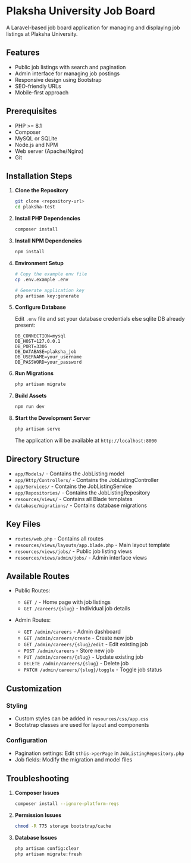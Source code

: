 # Plaksha University Job Board

A Laravel-based job board application for managing and displaying job listings at Plaksha University.

## Features

-   Public job listings with search and pagination
-   Admin interface for managing job postings
-   Responsive design using Bootstrap
-   SEO-friendly URLs
-   Mobile-first approach

## Prerequisites

-   PHP >= 8.1
-   Composer
-   MySQL or SQLite
-   Node.js and NPM
-   Web server (Apache/Nginx)
-   Git

## Installation Steps

1. **Clone the Repository**

    ```bash
    git clone <repository-url>
    cd plaksha-test
    ```

2. **Install PHP Dependencies**

    ```bash
    composer install
    ```

3. **Install NPM Dependencies**

    ```bash
    npm install
    ```

4. **Environment Setup**

    ```bash
    # Copy the example env file
    cp .env.example .env

    # Generate application key
    php artisan key:generate
    ```

5. **Configure Database**

    Edit `.env` file and set your database credentials else sqlite DB already present:

    ```env
    DB_CONNECTION=mysql
    DB_HOST=127.0.0.1
    DB_PORT=3306
    DB_DATABASE=plaksha_job
    DB_USERNAME=your_username
    DB_PASSWORD=your_password
    ```

6. **Run Migrations**

    ```bash
    php artisan migrate
    ```

7. **Build Assets**

    ```bash
    npm run dev
    ```

8. **Start the Development Server**

    ```bash
    php artisan serve
    ```

    The application will be available at `http://localhost:8000`

## Directory Structure

-   `app/Models/` - Contains the JobListing model
-   `app/Http/Controllers/` - Contains the JobListingController
-   `app/Services/` - Contains the JobListingService
-   `app/Repositories/` - Contains the JobListingRepository
-   `resources/views/` - Contains all Blade templates
-   `database/migrations/` - Contains database migrations

## Key Files

-   `routes/web.php` - Contains all routes
-   `resources/views/layouts/app.blade.php` - Main layout template
-   `resources/views/jobs/` - Public job listing views
-   `resources/views/admin/jobs/` - Admin interface views

## Available Routes

-   Public Routes:

    -   `GET /` - Home page with job listings
    -   `GET /careers/{slug}` - Individual job details

-   Admin Routes:
    -   `GET /admin/careers` - Admin dashboard
    -   `GET /admin/careers/create` - Create new job
    -   `GET /admin/careers/{slug}/edit` - Edit existing job
    -   `POST /admin/careers` - Store new job
    -   `PUT /admin/careers/{slug}` - Update existing job
    -   `DELETE /admin/careers/{slug}` - Delete job
    -   `PATCH /admin/careers/{slug}/toggle` - Toggle job status

## Customization

### Styling

-   Custom styles can be added in `resources/css/app.css`
-   Bootstrap classes are used for layout and components

### Configuration

-   Pagination settings: Edit `$this->perPage` in `JobListingRepository.php`
-   Job fields: Modify the migration and model files

## Troubleshooting

1. **Composer Issues**

    ```bash
    composer install --ignore-platform-reqs
    ```

2. **Permission Issues**

    ```bash
    chmod -R 775 storage bootstrap/cache
    ```

3. **Database Issues**
    ```bash
    php artisan config:clear
    php artisan migrate:fresh
    ```
